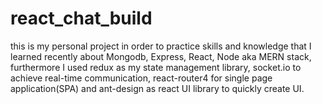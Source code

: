 # react_chat_build
this is my personal project in order to practice skills and knowledge that I learned recently about Mongodb, Express, React, Node aka MERN stack, furthermore  I used redux as my state management library, socket.io to achieve real-time communication, react-router4 for single page application(SPA) and ant-design as react UI library to quickly create UI.

